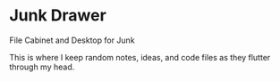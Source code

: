 # Junk Drawer
File Cabinet and Desktop for Junk

This is where I keep random notes, ideas, and code files as they flutter through my head.
